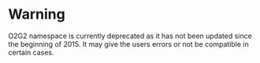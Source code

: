 # Warning

O2G2 namespace is currently deprecated as it has not been updated since the beginning of 2015.  It may give the users errors or not be compatible in certain cases.
